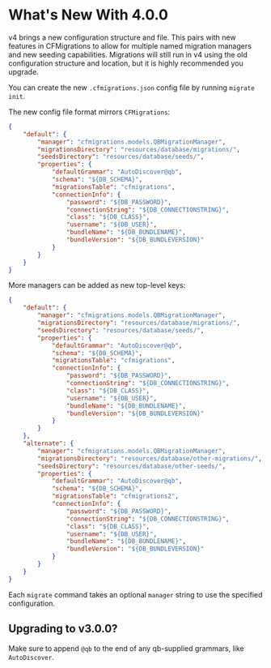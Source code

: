# What's New With 4.0.0

v4 brings a new configuration structure and file.
This pairs with new features in CFMigrations to allow for multiple named migration managers and new seeding capabilities.
Migrations will still run in v4 using the old configuration structure and location, but it is highly recommended you upgrade.

You can create the new `.cfmigrations.json` config file by running `migrate init`.

The new config file format mirrors `CFMigrations`:

```json
{
    "default": {
        "manager": "cfmigrations.models.QBMigrationManager",
        "migrationsDirectory": "resources/database/migrations/",
        "seedsDirectory": "resources/database/seeds/",
        "properties": {
            "defaultGrammar": "AutoDiscover@qb",
            "schema": "${DB_SCHEMA}",
            "migrationsTable": "cfmigrations",
            "connectionInfo": {
                "password": "${DB_PASSWORD}",
                "connectionString": "${DB_CONNECTIONSTRING}",
                "class": "${DB_CLASS}",
                "username": "${DB_USER}",
                "bundleName": "${DB_BUNDLENAME}",
                "bundleVersion": "${DB_BUNDLEVERSION}"
            }
        }
    }
}
```

More managers can be added as new top-level keys:

```json
{
    "default": {
        "manager": "cfmigrations.models.QBMigrationManager",
        "migrationsDirectory": "resources/database/migrations/",
        "seedsDirectory": "resources/database/seeds/",
        "properties": {
            "defaultGrammar": "AutoDiscover@qb",
            "schema": "${DB_SCHEMA}",
            "migrationsTable": "cfmigrations",
            "connectionInfo": {
                "password": "${DB_PASSWORD}",
                "connectionString": "${DB_CONNECTIONSTRING}",
                "class": "${DB_CLASS}",
                "username": "${DB_USER}",
                "bundleName": "${DB_BUNDLENAME}",
                "bundleVersion": "${DB_BUNDLEVERSION}"
            }
        }
    },
    "alternate": {
        "manager": "cfmigrations.models.QBMigrationManager",
        "migrationsDirectory": "resources/database/other-migrations/",
        "seedsDirectory": "resources/database/other-seeds/",
        "properties": {
            "defaultGrammar": "AutoDiscover@qb",
            "schema": "${DB_SCHEMA}",
            "migrationsTable": "cfmigrations2",
            "connectionInfo": {
                "password": "${DB_PASSWORD}",
                "connectionString": "${DB_CONNECTIONSTRING}",
                "class": "${DB_CLASS}",
                "username": "${DB_USER}",
                "bundleName": "${DB_BUNDLENAME}",
                "bundleVersion": "${DB_BUNDLEVERSION}"
            }
        }
    }
}
```

Each `migrate` command takes an optional `manager` string to use the specified configuration.

## Upgrading to v3.0.0?

Make sure to append `@qb` to the end of any qb-supplied grammars, like `AutoDiscover`.